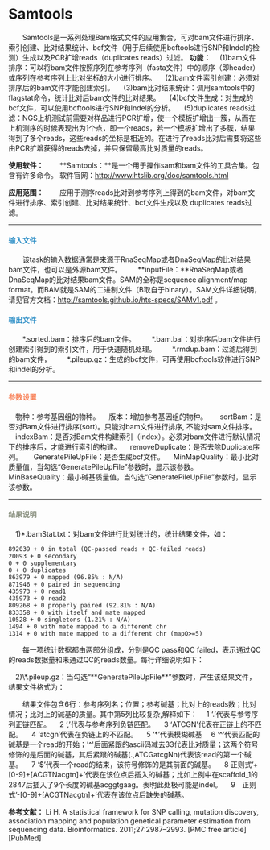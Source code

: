 # Samtools
　　Samtools是一系列处理Bam格式文件的应用集合，可对bam文件进行排序、索引创建、比对结果统计、bcf文件（用于后续使用bcftools进行SNP和Indel的检测）生成以及PCR扩增reads（duplicates reads）过滤。
**功能：**
　(1)bam文件排序：可以将bam文件按照序列在参考序列（fasta文件）中的顺序（即header）或序列在参考序列上比对坐标的大小进行排序。
　(2)bam文件索引创建：必须对排序后的bam文件才能创建索引。
　(3)bam比对结果统计：调用samtools中的flagstat命令，统计比对后bam文件的比对结果。
　(4)bcf文件生成：对生成的bcf文件，可以使用bcftools进行SNP和Indel的分析。
　(5)duplicates reads过滤：NGS上机测试前需要对样品进行PCR扩增，使一个模板扩增出一簇，从而在上机测序的时候表现出为1个点，即一个reads，若一个模板扩增出了多簇，结果得到了多个reads，这些reads的坐标是相近的。在进行了reads比对后需要将这些由PCR扩增获得的reads去掉，并只保留最高比对质量的reads。

**使用软件：**
　　**Samtools：**是一个用于操作sam和bam文件的工具合集。包含有许多命令。
  软件官网：http://www.htslib.org/doc/samtools.html

**应用范围：**
　　应用于测序reads比对到参考序列上得到的bam文件，对bam文件进行排序、索引创建、比对结果统计、bcf文件生成以及 duplicates reads过滤。
***
#### **<i class="glyphicon glyphicon-log-in" aria-hidden="true" style="color:#3090C7"></i><span style="color:#3090C7"> 输入文件**
　　该task的输入数据通常是来源于RnaSeqMap或者DnaSeqMap的比对结果bam文件，也可以是外源bam文件。
　　**inputFile：**RnaSeqMap或者DnaSeqMap的比对结果bam文件。SAM的全称是sequence alignment/map format。而BAM就是SAM的二进制文件（B取自于binary）。SAM文件详细说明，请见官方文档：http://samtools.github.io/hts-specs/SAMv1.pdf 。

#### **<i class="glyphicon glyphicon-log-out" aria-hidden="true" style="color:#3090C7"></i><span style="color:#3090C7"> 输出文件**
　　\*.sorted.bam：排序后的bam文件。
　　\*.bam.bai：对排序后bam文件进行创建索引得到的索引文件，用于快速随机处理。
　　\*.rmdup.bam：过滤后得到的bam文件，
　　\*.pileup.gz：生成的bcf文件，可再使用bcftools软件进行SNP和indel的分析。 

***
#### **<i class="fa fa-cog" aria-hidden="true" style="color:#F88158"></i> <span style="color:#F88158">参数设置**
　<label id='species'>物种：</label>参考基因组的物种。
　<label id='speciesVersion'>版本：</label>增加参考基因组的物种。　
　<label id='isSortBam'>sortBam：</label>是否对Bam文件进行排序(sort)。只能对bam文件进行排序, 不能对sam文件排序。
　<label id='isIndexBam'>indexBam：</label>是否对Bam文件构建索引（index）。必须对bam文件进行默认情况下的排序后，才能进行索引的构建。
　<label id='removeDuplicate'>removeDuplicate：</label>是否去除Duplicate序列。 
　<label id='GeneratePileUpFile'>GeneratePileUpFile：</label>是否生成bcf文件。
　<label id='minMQ'>MinMapQuality：</label>最小比对质量值，当勾选“GeneratePileUpFile”参数时，显示该参数。
　<label id='minBQ'>MinBaseQuality：</label>最小碱基质量值，当勾选“GeneratePileUpFile”参数时，显示该参数。
　
***
#### **<i class="fa fa-file-text" aria-hidden="true" style="color:#848b79"></i><span style="color:#848b79"> 结果说明**
　1)\*.bamStat.txt：对bam文件进行比对统计的，统计结果文件，如：
```
892039 + 0 in total (QC-passed reads + QC-failed reads)
20093 + 0 secondary
0 + 0 supplementary
0 + 0 duplicates
863979 + 0 mapped (96.85% : N/A)
871946 + 0 paired in sequencing
435973 + 0 read1
435973 + 0 read2
809268 + 0 properly paired (92.81% : N/A)
833358 + 0 with itself and mate mapped
10528 + 0 singletons (1.21% : N/A)
1494 + 0 with mate mapped to a different chr
1314 + 0 with mate mapped to a different chr (mapQ>=5)
```
　　每一项统计数据都由两部分组成，分别是QC pass和QC failed，表示通过QC的reads数据量和未通过QC的reads数量。每行详细说明如下：
<div style="text-align:center"><img data-src="2.png" width="500px" ></img>
</div>
　2)\*.pileup.gz：当勾选“**GeneratePileUpFile**”参数时，产生该结果文件，结果文件格式为：

<div style="text-align:center"><img data-src="1.png" width="500px" ></img>
</div>


　　结果文件包含6行：参考序列名；位置；参考碱基；比对上的reads数；比对情况；比对上的碱基的质量。其中第5列比较复杂,解释如下：
　1 ‘.’代表与参考序列正链匹配。
　2 ‘,’代表与参考序列负链匹配。
　3 ‘ATCGN’代表在正链上的不匹配。
　4 ‘atcgn’代表在负链上的不匹配。
　5 ‘*’代表模糊碱基
　6 ‘^’代表匹配的碱基是一个read的开始；’^'后面紧跟的ascii码减去33代表比对质量；这两个符号修饰的是后面的碱基，其后紧跟的碱基(.,ATCGatcgNn)代表该read的第一个碱基。
　7 ‘$’代表一个read的结束，该符号修饰的是其前面的碱基。
　8 正则式’\+[0-9]+[ACGTNacgtn]+’代表在该位点后插入的碱基；比如上例中在scaffold_1的2847后插入了9个长度的碱基acggtgaag。表明此处极可能是indel。
　9　正则式’-[0-9]+[ACGTNacgtn]+’代表在该位点后缺失的碱基。

**参考文献：**
Li H. A statistical framework for SNP calling, mutation discovery, association mapping and population genetical parameter estimation from sequencing data. Bioinformatics. 2011;27:2987–2993. [PMC free article] [PubMed]

